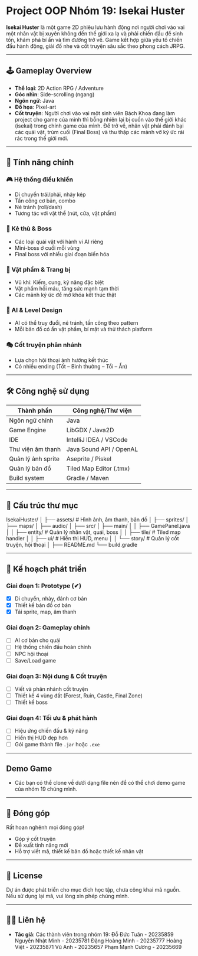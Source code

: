 # Project OOP Nhóm 19: Isekai Huster

**Isekai Huster** là một game 2D phiêu lưu hành động nơi người chơi vào vai 
một nhân vật bị xuyên không đến thế giới xa lạ và phải chiến đấu để sinh tồn, 
khám phá bí ẩn và tìm đường trở về. Game kết hợp giữa yếu tố chiến đấu hành động, 
giải đố nhẹ và cốt truyện sâu sắc theo phong cách JRPG.

---

## 🕹️ Gameplay Overview

- **Thể loại**: 2D Action RPG / Adventure
- **Góc nhìn**: Side-scrolling (ngang)
- **Ngôn ngữ**: Java
- **Đồ họa**: Pixel-art
- **Cốt truyện**: 
Người chơi vào vai một sinh viên Bách Khoa đang làm project cho game của mình thì bỗng nhiên 
lại bị cuốn vào thế giới khác (isekai) trong chính game của mình. Để trở về, nhân vật phải 
đánh bại các quái vật, trùm cuối (Final Boss) và thu thập các mảnh vỡ ký ức rải rác trong thế giới mới.

---

## 🧩 Tính năng chính

### 🎮 Hệ thống điều khiển
- Di chuyển trái/phải, nhảy kép
- Tấn công cơ bản, combo
- Né tránh (roll/dash)
- Tương tác với vật thể (nút, cửa, vật phẩm)

### 🐉 Kẻ thù & Boss
- Các loại quái vật với hành vi AI riêng
- Mini-boss ở cuối mỗi vùng
- Final boss với nhiều giai đoạn biến hóa

### 💎 Vật phẩm & Trang bị
- Vũ khí: Kiếm, cung, kỹ năng đặc biệt
- Vật phẩm hồi máu, tăng sức mạnh tạm thời
- Các mảnh ký ức để mở khóa kết thúc thật

### 🧠 AI & Level Design
- AI có thể truy đuổi, né tránh, tấn công theo pattern
- Mỗi bản đồ có ẩn vật phẩm, bí mật và thử thách platform

### 🎭 Cốt truyện phân nhánh
- Lựa chọn hội thoại ảnh hưởng kết thúc
- Có nhiều ending (Tốt – Bình thường – Tồi – Ẩn)

---

## 🛠️ Công nghệ sử dụng

| Thành phần         | Công nghệ/Thư viện         |
|--------------------|-----------------------------|
| Ngôn ngữ chính      | Java                        |
| Game Engine         | LibGDX / Java2D             |
| IDE                 | IntelliJ IDEA / VSCode      |
| Thư viện âm thanh   | Java Sound API / OpenAL     |
| Quản lý ảnh sprite  | Aseprite / Piskel           |
| Quản lý bản đồ      | Tiled Map Editor (.tmx)     |
| Build system        | Gradle / Maven              |

---

## 📁 Cấu trúc thư mục

IsekaiHuster/
│
├── assets/ # Hình ảnh, âm thanh, bản đồ
│ ├── sprites/
│ ├── maps/
│ ├── audio/
│
├── src/
│ ├── main/
│ │ ├── GamePanel.java
│ │ ├── entity/ # Quản lý nhân vật, quái, boss
│ │ ├── tile/ # Tiled map handler
│ │ ├── ui/ # Hiển thị HUD, menu
│ │ └── story/ # Quản lý cốt truyện, hội thoại
│
├── README.md
└── build.gradle


---

## 🔮 Kế hoạch phát triển

### Giai đoạn 1: Prototype (✔)
- [x] Di chuyển, nhảy, đánh cơ bản
- [x] Thiết kế bản đồ cơ bản
- [x] Tải sprite, map, âm thanh

### Giai đoạn 2: Gameplay chính
- [ ] AI cơ bản cho quái
- [ ] Hệ thống chiến đấu hoàn chỉnh
- [ ] NPC hội thoại
- [ ] Save/Load game

### Giai đoạn 3: Nội dung & Cốt truyện
- [ ] Viết và phân nhánh cốt truyện
- [ ] Thiết kế 4 vùng đất (Forest, Ruin, Castle, Final Zone)
- [ ] Thiết kế boss

### Giai đoạn 4: Tối ưu & phát hành
- [ ] Hiệu ứng chiến đấu & kỹ năng
- [ ] Hiển thị HUD đẹp hơn
- [ ] Gói game thành file `.jar` hoặc `.exe`

---

## Demo Game

- Các bạn có thể clone về dưới dạng file nén để có thể chơi demo game của nhóm 19 chúng mình.

---

## 🤝 Đóng góp

Rất hoan nghênh mọi đóng góp!

- Góp ý cốt truyện
- Đề xuất tính năng mới
- Hỗ trợ viết mã, thiết kế bản đồ hoặc thiết kế nhân vật

---

## 📜 License

Dự án được phát triển cho mục đích học tập, chưa công khai mã nguồn. 
Nếu sử dụng lại mã, vui lòng xin phép chúng mình.

---

## 🧙‍♂️ Liên hệ

- **Tác giả**:
Các thành viên trong nhóm 19:
Đỗ Đức Tuân - 20235859
Nguyễn Nhật Minh - 20235781
Đặng Hoàng Minh - 20235777
Hoàng Việt - 20235871
Vũ Anh - 20235657
Phạm Mạnh Cường - 20235669


